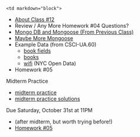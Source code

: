	<td markdown="block">

* [About Class #12](slides/12/meta.html)
* Review / Any More Homework #04 Questions?
* [Mongo DB  and Mongoose (From Previous Class)](slides/11/mongo.html)
* [Maybe More Mongoose](slides/12/mongoose.html)
* Example Data (from CSCI-UA.60)
	* [book fields](resources/data/books_fields.txt)
	* [books](resources/data/books.csv)
	* [wifi](resources/data/wifi3.json) (NYC Open Data)
* Homework #05


</td>
	<td markdown="block">
<!--
* Chapter 
* Chapter 
-->
</td>
	<td markdown="block">

Midterm Practice

* [midterm practice](resources/handouts/midterm_1/midterm_1_practice.pdf)
* [midterm practice solutions](resources/handouts/midterm_1/midterm_1_practice_solutions.pdf)

Due Saturday, October 31st at 11PM

* (after midterm, but worth trying before!)
* [Homework #05](homework/05.html)
</td>
